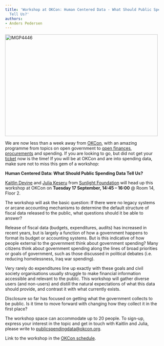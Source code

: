 ```yaml
---
title: 'Workshop at OKCon: Human Centered Data - What Should Public Spending Data
  Tell Us?'
authors:
- Anders Pedersen
---
```

<a title="IMGP4446 by okfn, on Flickr" href="http://www.flickr.com/photos/okfn/6269554649/"><img src="http://farm7.staticflickr.com/6053/6269554649_4498b407e5.jpg" alt="IMGP4446" width="500" height="333" /></a>

We are now less than a week away from <a href="http://okcon.org">OKCon</a>, with an amazing programme from topics on open government to <a href="http://okcon.org/2013/09/09/okcon-2013-guest-post-open-governance-groups-around-the-world-compare-local-authority-finances/">open finances</a>, <a href="http://okcon.org/open-data-government-and-governance/session-3/">procurements</a> and spending. If you are looking to go, but did not get your <a href="http://okcon.org/tickets/">ticket</a> now is the time! If you will be at OKCon and are into spending data, make sure not to miss this gem of a workshop:

**Human Centered Data: What Should Public Spending Data Tell Us?**

<a href="http://sunlightfoundation.com/people/kdevine/">Kaitlin Devine</a> and <a href="http://sunlightfoundation.com/people/jkeseru/">Julia Keseru</a> from <a href="http://sunlightfoundation.com/">Sunlight Foundation</a> will head up this workshop at OKCon on **Tuesday 17 September, 14:45 – 16:00** @ Room 14, Floor 2.

The workshop will ask the basic question: If there were no legacy systems or arcane accounting mechanisms to determine the default structure of fiscal data released to the public, what questions should it be able to answer?

Release of fiscal data (budgets, expenditures, audits) has increased in recent years, but is largely a function of how a government happens to format its budget or accounting systems. But is this indicative of how people external to the government think about government spending? Many citizens think about government spending along the lines of broad priorities or goals of government, such as those discussed in political debates (i.e. reducing homelessness, Iraq war spending).

Very rarely do expenditures line up exactly with these goals and civil society organisations usually struggle to make financial information accessible and relevant to the public. This workshop will gather diverse users (and non-users) and distill the natural expectations of what this data should provide, and contrast it with what currently exists.

Disclosure so far has focused on getting what the government collects to be public. Is it time to move forward with changing how they collect it in the first place?

The workshop space can accommodate up to 20 people. To sign-up, express your interest in the topic and get in touch with Kaitlin and Julia, please write to publicspendingdata@okcon.org.

Link to the workshop in the <a href="http://okcon.org/open-data-government-and-governance/session-4/">OKCon schedule</a>.

